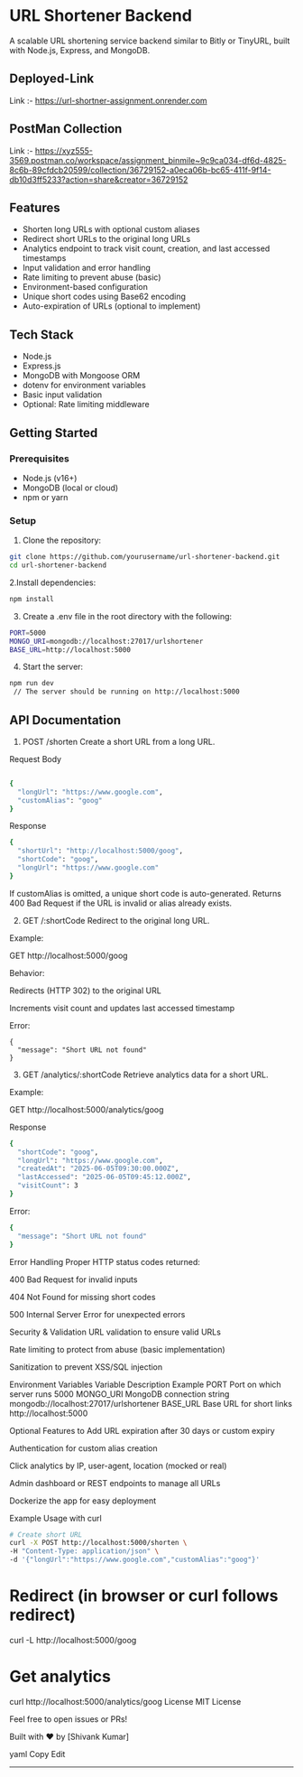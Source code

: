 # URL Shortener Backend

A scalable URL shortening service backend similar to Bitly or TinyURL, built with Node.js, Express, and MongoDB.

## Deployed-Link

Link :-  https://url-shortner-assignment.onrender.com


## PostMan Collection

Link :- https://xyz555-3569.postman.co/workspace/assignment_binmile~9c9ca034-df6d-4825-8c6b-89cfdcb20599/collection/36729152-a0eca06b-bc65-411f-9f14-db10d3ff5233?action=share&creator=36729152

## Features

- Shorten long URLs with optional custom aliases  
- Redirect short URLs to the original long URLs  
- Analytics endpoint to track visit count, creation, and last accessed timestamps  
- Input validation and error handling  
- Rate limiting to prevent abuse (basic)  
- Environment-based configuration  
- Unique short codes using Base62 encoding  
- Auto-expiration of URLs (optional to implement)

## Tech Stack

- Node.js  
- Express.js  
- MongoDB with Mongoose ORM  
- dotenv for environment variables  
- Basic input validation  
- Optional: Rate limiting middleware

## Getting Started

### Prerequisites

- Node.js (v16+)  
- MongoDB (local or cloud)  
- npm or yarn

### Setup

1. Clone the repository:

```bash
git clone https://github.com/yourusername/url-shortener-backend.git
cd url-shortener-backend
```

2.Install dependencies:

```bash
npm install
```

3. Create a .env file in the root directory with the following:

```bash
PORT=5000
MONGO_URI=mongodb://localhost:27017/urlshortener
BASE_URL=http://localhost:5000
```

4. Start the server:

```bash
npm run dev
 // The server should be running on http://localhost:5000
```


## API Documentation

1. POST /shorten
Create a short URL from a long URL.

Request Body
```bash

{
  "longUrl": "https://www.google.com",
  "customAlias": "goog"
}
```

Response

```bash
{
  "shortUrl": "http://localhost:5000/goog",
  "shortCode": "goog",
  "longUrl": "https://www.google.com"
}
```
If customAlias is omitted, a unique short code is auto-generated. Returns 400 Bad Request if the URL is invalid or alias already exists.

2. GET /:shortCode
Redirect to the original long URL.

Example:

GET http://localhost:5000/goog

Behavior:

Redirects (HTTP 302) to the original URL

Increments visit count and updates last accessed timestamp

Error:
```
{
  "message": "Short URL not found"
}
```

3. GET /analytics/:shortCode
Retrieve analytics data for a short URL.

Example:

GET http://localhost:5000/analytics/goog

Response
```bash
{
  "shortCode": "goog",
  "longUrl": "https://www.google.com",
  "createdAt": "2025-06-05T09:30:00.000Z",
  "lastAccessed": "2025-06-05T09:45:12.000Z",
  "visitCount": 3
}
```
Error:
```bash
{
  "message": "Short URL not found"
}
```

Error Handling
Proper HTTP status codes returned:

400 Bad Request for invalid inputs

404 Not Found for missing short codes

500 Internal Server Error for unexpected errors

Security & Validation
URL validation to ensure valid URLs

Rate limiting to protect from abuse (basic implementation)

Sanitization to prevent XSS/SQL injection

Environment Variables
Variable	Description	Example
PORT	Port on which server runs	5000
MONGO_URI	MongoDB connection string	mongodb://localhost:27017/urlshortener
BASE_URL	Base URL for short links	http://localhost:5000

Optional Features to Add
URL expiration after 30 days or custom expiry

Authentication for custom alias creation

Click analytics by IP, user-agent, location (mocked or real)

Admin dashboard or REST endpoints to manage all URLs

Dockerize the app for easy deployment

Example Usage with curl
```bash
# Create short URL
curl -X POST http://localhost:5000/shorten \
-H "Content-Type: application/json" \
-d '{"longUrl":"https://www.google.com","customAlias":"goog"}'
```

# Redirect (in browser or curl follows redirect)
curl -L http://localhost:5000/goog

# Get analytics
curl http://localhost:5000/analytics/goog
License
MIT License

Feel free to open issues or PRs!

Built with ❤️ by [Shivank Kumar]

yaml
Copy
Edit

---




